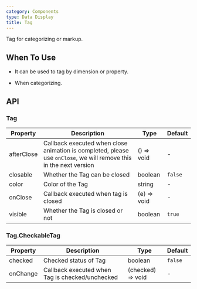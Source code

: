 ```yaml
---
category: Components
type: Data Display
title: Tag
---
```


Tag for categorizing or markup.

## When To Use

- It can be used to tag by dimension or property.

- When categorizing.

## API

### Tag

| Property   | Description                                                                                                        | Type        | Default |
| ---------- | ------------------------------------------------------------------------------------------------------------------ | ----------- | ------- |
| afterClose | Callback executed when close animation is completed, please use `onClose`, we will remove this in the next version | () => void  | -       |
| closable   | Whether the Tag can be closed                                                                                      | boolean     | `false` |
| color      | Color of the Tag                                                                                                   | string      | -       |
| onClose    | Callback executed when tag is closed                                                                               | (e) => void | -       |
| visible    | Whether the Tag is closed or not                                                                                   | boolean     | `true`  |

### Tag.CheckableTag

| Property | Description                                     | Type              | Default |
| -------- | ----------------------------------------------- | ----------------- | ------- |
| checked  | Checked status of Tag                           | boolean           | `false` |
| onChange | Callback executed when Tag is checked/unchecked | (checked) => void | -       |
